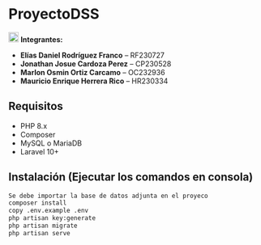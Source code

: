 # ProyectoDSS

<img src="https://github.com/user-attachments/assets/21d65650-1122-490d-b700-d25aef5f4b9c" alt="usuario" width="20"> **Integrantes:**

- **Elías Daniel Rodríguez Franco** – RF230727  
- **Jonathan Josue Cardoza Perez** – CP230528  
- **Marlon Osmin Ortiz Carcamo** – OC232936  
- **Mauricio Enrique Herrera Rico** – HR230334  

## Requisitos

- PHP 8.x
- Composer
- MySQL o MariaDB
- Laravel 10+

## Instalación (Ejecutar los comandos en consola)

```bash
Se debe importar la base de datos adjunta en el proyeco
composer install
copy .env.example .env
php artisan key:generate
php artisan migrate
php artisan serve

